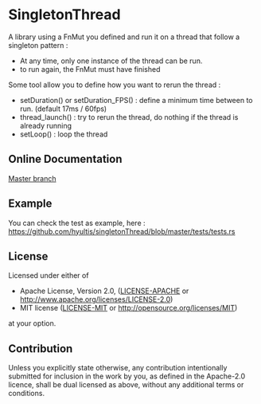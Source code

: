 # SingletonThread

A library using a FnMut you defined and run it on a thread that follow a singleton pattern :
- At any time, only one instance of the thread can be run.
- to run again, the FnMut must have finished

Some tool allow you to define how you want to rerun the thread :

- setDuration() or setDuration_FPS() : define a minimum time between to run. (default 17ms / 60fps)
- thread_launch() : try to rerun the thread, do nothing if the thread is already running
- setLoop() : loop the thread


## Online Documentation

[Master branch](https://github.com/hyultis/singletonThread)

## Example

You can check the test as example, here : https://github.com/hyultis/singletonThread/blob/master/tests/tests.rs

## License

Licensed under either of

* Apache License, Version 2.0, ([LICENSE-APACHE](LICENSE-APACHE) or <http://www.apache.org/licenses/LICENSE-2.0>)
* MIT license ([LICENSE-MIT](LICENSE-MIT) or <http://opensource.org/licenses/MIT>)

at your option.

## Contribution

Unless you explicitly state otherwise, any contribution intentionally submitted
for inclusion in the work by you, as defined in the Apache-2.0 licence, shall be
dual licensed as above, without any additional terms or conditions.
